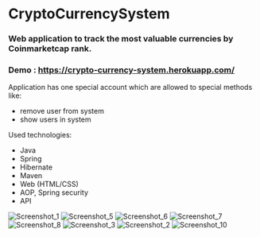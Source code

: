 # CryptoCurrencySystem #
### Web application to track the most valuable currencies by Coinmarketcap rank. #

### Demo : https://crypto-currency-system.herokuapp.com/

Application has one special account which are allowed to special methods like:
- remove user from system
- show users in system


Used technologies:
- Java
- Spring
- Hibernate
- Maven
- Web (HTML/CSS)
- AOP, Spring security
- API

![Screenshot_1](https://user-images.githubusercontent.com/81914576/160823804-c046bbf3-cdad-49b6-948b-5745f5acb45a.png)
![Screenshot_5](https://user-images.githubusercontent.com/81914576/160823807-af3900a3-5f6e-4a16-acf7-36f2047da95c.png)
![Screenshot_6](https://user-images.githubusercontent.com/81914576/160823809-5d5b75fa-9667-4f70-b49e-b0a25dde784d.png)
![Screenshot_7](https://user-images.githubusercontent.com/81914576/160823811-9539aa18-cdb9-466a-974e-677e26ec29a9.png)
![Screenshot_8](https://user-images.githubusercontent.com/81914576/160823813-26d41868-e8fe-4390-8446-4371b57553aa.png)
![Screenshot_3](https://user-images.githubusercontent.com/81914576/160823814-e07971fd-7bcc-4c78-ba2d-4c9a7946654b.png)
![Screenshot_2](https://user-images.githubusercontent.com/81914576/160823815-c57c30f1-123a-46c1-ad10-27c225cd4759.png)
![Screenshot_10](https://user-images.githubusercontent.com/81914576/160823817-d764fd5a-e31e-4b9a-b238-d67bed7d99ea.png)

